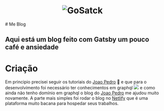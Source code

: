 
<h1 align="center">
    <img alt="GoSatck" src="https://img.icons8.com/clouds/200/000000/react.png" />
    <br>
</h1>
# Me Blog

## Aqui está um blog feito com Gatsby um pouco café e ansiedade

# Criação
Em principio precisei seguir os tutoriais do [Joao Pedro](www.joaopedro.cc) 💜 e que para o desenvolvimento 
foi necessário ter conhecimentos em graphql ![](https://img.icons8.com/color/48/000000/graphql.png) 
e como ainda não tenho domínio em graphql o blog do [Joao Pedro](www.joaopedro.cc) me ajudou muito novamente. 
A parte mais simples foi rodar o blog no [Netlify](https://www.netlify.com/) 
que é uma plataforma muito bacana para hospedar seus trabalhos.